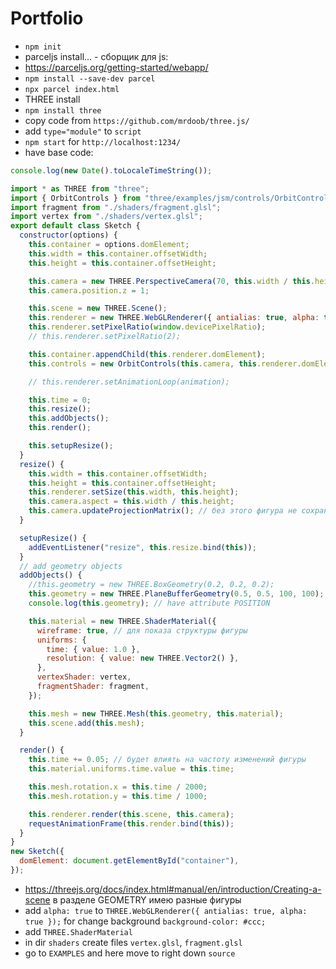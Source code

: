 # Portfolio

+ `npm init`
+ parceljs install... - сборщик для js:
+ https://parceljs.org/getting-started/webapp/
+ `npm install --save-dev parcel`
+ `npx parcel index.html`
+ THREE install
+ `npm install three` 
+ copy code from `https://github.com/mrdoob/three.js/`
+ add `type="module"` to `script`
+ `npm start` for `http://localhost:1234/`
+ have base code:

```js
console.log(new Date().toLocaleTimeString());

import * as THREE from "three";
import { OrbitControls } from "three/examples/jsm/controls/OrbitControls";
import fragment from "./shaders/fragment.glsl";
import vertex from "./shaders/vertex.glsl";
export default class Sketch {
  constructor(options) {
    this.container = options.domElement;
    this.width = this.container.offsetWidth;
    this.height = this.container.offsetHeight;

    this.camera = new THREE.PerspectiveCamera(70, this.width / this.height, 0.01, 10);
    this.camera.position.z = 1;

    this.scene = new THREE.Scene();
    this.renderer = new THREE.WebGLRenderer({ antialias: true, alpha: true });
    this.renderer.setPixelRatio(window.devicePixelRatio);
    // this.renderer.setPixelRatio(2);

    this.container.appendChild(this.renderer.domElement);
    this.controls = new OrbitControls(this.camera, this.renderer.domElement);

    // this.renderer.setAnimationLoop(animation);

    this.time = 0;
    this.resize();
    this.addObjects();
    this.render();

    this.setupResize();
  }
  resize() {
    this.width = this.container.offsetWidth;
    this.height = this.container.offsetHeight;
    this.renderer.setSize(this.width, this.height);
    this.camera.aspect = this.width / this.height;
    this.camera.updateProjectionMatrix(); // без этого фигура не сохраняет пропорции при ресайзе
  }

  setupResize() {
    addEventListener("resize", this.resize.bind(this));
  }
  // add geometry objects
  addObjects() {
    //this.geometry = new THREE.BoxGeometry(0.2, 0.2, 0.2);
    this.geometry = new THREE.PlaneBufferGeometry(0.5, 0.5, 100, 100);
    console.log(this.geometry); // have attribute POSITION

    this.material = new THREE.ShaderMaterial({
      wireframe: true, // для показа структуры фигуры
      uniforms: {
        time: { value: 1.0 },
        resolution: { value: new THREE.Vector2() },
      },
      vertexShader: vertex,
      fragmentShader: fragment,
    });

    this.mesh = new THREE.Mesh(this.geometry, this.material);
    this.scene.add(this.mesh);
  }

  render() {
    this.time += 0.05; // будет влиять на частоту изменений фигуры
    this.material.uniforms.time.value = this.time;

    this.mesh.rotation.x = this.time / 2000;
    this.mesh.rotation.y = this.time / 1000;

    this.renderer.render(this.scene, this.camera);
    requestAnimationFrame(this.render.bind(this));
  }
}
new Sketch({
  domElement: document.getElementById("container"),
});

```
+ https://threejs.org/docs/index.html#manual/en/introduction/Creating-a-scene в разделе GEOMETRY имею разные фигуры
+ add `alpha: true` to `THREE.WebGLRenderer({ antialias: true, alpha: true });` for change background `background-color: #ccc;`
+ add `THREE.ShaderMaterial`
+ in dir `shaders` create files `vertex.glsl`, `fragment.glsl`
+ go to `EXAMPLES` and here move to right down `source`
